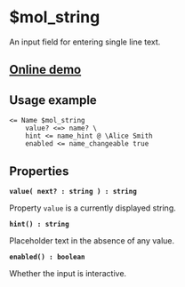 # $mol_string

An input field for entering single line text.

## [Online demo](https://mol.hyoo.ru/#!section=demos/readme/demo=mol_string_demo)

## Usage example

```tree
<= Name $mol_string
	value? <=> name? \
	hint <= name_hint @ \Alice Smith
	enabled <= name_changeable true
```

## Properties

**`value( next? : string ) : string`**

Property `value` is a currently displayed string.

**`hint() : string`**

Placeholder text in the absence of any value.

**`enabled() : boolean`**

Whether the input is interactive.
